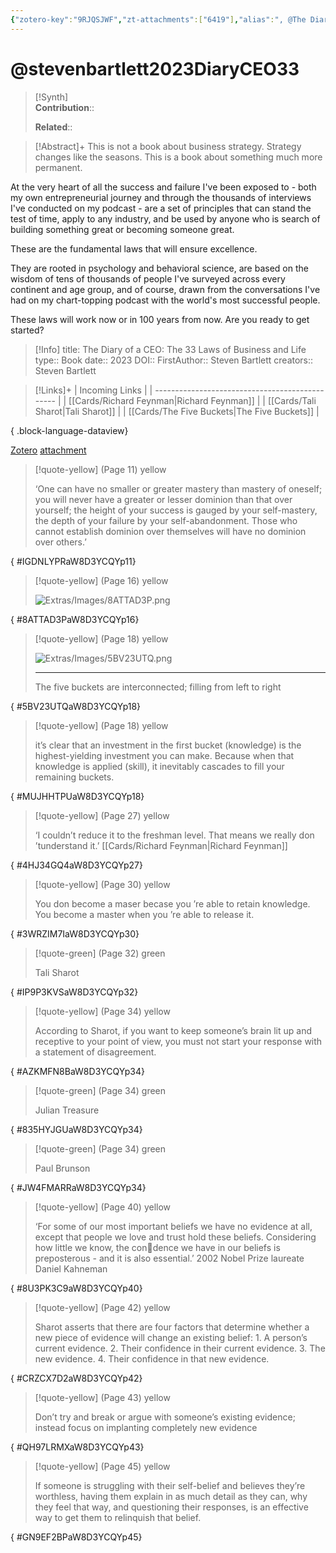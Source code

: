 ```yaml
---
{"zotero-key":"9RJQSJWF","zt-attachments":["6419"],"alias":", @The Diary of a CEO: The 33 Laws of Business and Life","keywords":[],"FirstAuthor":"[[ Steven Bartlett]]","tags":["source/book"],"dg-publish":true,"Status":"Reading","Priority":"Medium","Genre":"Non-Fiction","permalink":"/sources/books/stevenbartlett2023-diary-ceo-33/","dgPassFrontmatter":true}
---
```


# @stevenbartlett2023DiaryCEO33

>[!Synth]  
>**Contribution**::  
>  
>**Related**:: 
>  

> [!Abstract]+
> This is not a book about business strategy. Strategy changes like the seasons.
This is a book about something much more permanent.

At the very heart of all the success and failure I've been exposed to - both my own entrepreneurial journey and through the thousands of interviews I've conducted on my podcast - are a set of principles that can stand the test of time, apply to any industry, and be used by anyone who is search of building something great or becoming someone great.

These are the fundamental laws that will ensure excellence.

They are rooted in psychology and behavioral science, are based on the wisdom of tens of thousands of people I've surveyed across every continent and age group, and of course, drawn from the conversations I've had on my chart-topping podcast with the world's most successful people.

These laws will work now or in 100 years from now. Are you ready to get started?

> [!Info]
> title: The Diary of a CEO: The 33 Laws of Business and Life
> type:: Book
> date:: 2023
> DOI:: 
> FirstAuthor:: Steven Bartlett
> creators:: Steven Bartlett

> [!Links]+
>  | Incoming Links                                  |
> | ----------------------------------------------- |
> | [[Cards/Richard Feynman\|Richard Feynman]]   |
> | [[Cards/Tali Sharot\|Tali Sharot]]           |
> | [[Cards/The Five Buckets\|The Five Buckets]] |
> 
{ .block-language-dataview}


[Zotero](zotero://select/library/items/9RJQSJWF) [attachment](<file:///Users/nathanmaxwell/Zotero/storage/W8D3YCQY/Steven%20Bartlett_2023_The%20Diary%20of%20a%20CEO.pdf>)

> [!quote-yellow] (Page 11) yellow
> 
> ‘One can have no smaller or greater mastery than mastery of oneself; you will never have a greater or lesser dominion than that over yourself; the height of your success is gauged by your self-mastery, the depth of your failure by your self-abandonment. Those who cannot establish dominion over themselves will have no dominion over others.’
>
{ #IGDNLYPRaW8D3YCQYp11}


> [!quote-yellow] (Page 16) yellow
> 
> ![Extras/Images/8ATTAD3P.png](/img/user/Extras/Images/8ATTAD3P.png)
>
{ #8ATTAD3PaW8D3YCQYp16}


> [!quote-yellow] (Page 18) yellow
> 
> ![Extras/Images/5BV23UTQ.png](/img/user/Extras/Images/5BV23UTQ.png)
> 
> ---
> The five buckets are interconnected; filling from left to right
>
{ #5BV23UTQaW8D3YCQYp18}


> [!quote-yellow] (Page 18) yellow
> 
> it’s clear that an investment in the first bucket (knowledge) is the highest-yielding investment you can make. Because when that knowledge is applied (skill), it inevitably cascades to fill your remaining buckets.
>
{ #MUJHHTPUaW8D3YCQYp18}


> [!quote-yellow] (Page 27) yellow
> 
> ‘I couldn’t reduce it to the freshman level. That means we really don ’tunderstand it.’ [[Cards/Richard Feynman\|Richard Feynman]]
>
{ #4HJ34GQ4aW8D3YCQYp27}


> [!quote-yellow] (Page 30) yellow
> 
> You don become a maser becase you ’re able to retain knowledge.  You become a master when you ’re able to release it.
>
{ #3WRZIM7IaW8D3YCQYp30}


> [!quote-green] (Page 32) green
> 
> Tali Sharot
>
{ #IP9P3KVSaW8D3YCQYp32}


> [!quote-yellow] (Page 34) yellow
> 
> According to Sharot, if you want to keep someone’s brain lit up and receptive to your point of view, you must not start your response with a statement of disagreement.
>
{ #AZKMFN8BaW8D3YCQYp34}


> [!quote-green] (Page 34) green
> 
> Julian Treasure
>
{ #835HYJGUaW8D3YCQYp34}


> [!quote-green] (Page 34) green
> 
> Paul Brunson
>
{ #JW4FMARRaW8D3YCQYp34}


> [!quote-yellow] (Page 40) yellow
> 
> ‘For some of our most important beliefs we have no evidence at all, except that people we love and trust hold these beliefs. Considering how little we know, the condence we have in our beliefs is preposterous - and it is also essential.’ 2002 Nobel Prize laureate Daniel Kahneman
>
{ #8U3PK3C9aW8D3YCQYp40}


> [!quote-yellow] (Page 42) yellow
> 
> Sharot asserts that there are four factors that determine whether a new piece of evidence will change an existing belief: 1. A person’s current evidence.  2. Their confidence in their current evidence.  3. The new evidence.  4. Their confidence in that new evidence.
>
{ #CRZCX7D2aW8D3YCQYp42}


> [!quote-yellow] (Page 43) yellow
> 
> Don’t try and break or argue with someone’s existing evidence; instead focus on implanting completely new evidence
>
{ #QH97LRMXaW8D3YCQYp43}


> [!quote-yellow] (Page 45) yellow
> 
> If someone is struggling with their self-belief and believes they’re worthless, having them explain in as much detail as they can, why they feel that way, and questioning their responses, is an effective way to get them to relinquish that belief.
>
{ #GN9EF2BPaW8D3YCQYp45}

